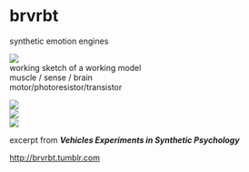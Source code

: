 # brvrbt
synthetic emotion engines

![](http://i.imgur.com/MbQHBtKm.png)  
working sketch of a working model  
muscle  /  sense  /  brain  
motor/photoresistor/transistor

![](http://i.imgur.com/Yn91jae.jpg)   
![](http://i.imgur.com/yZEpB6R.png)    
![](http://i.imgur.com/Q5STHip.jpg)  

excerpt from ***Vehicles Experiments in Synthetic Psychology***  


http://brvrbt.tumblr.com
